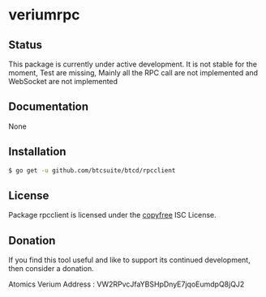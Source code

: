 veriumrpc
=========

## Status

This package is currently under active development. It is not stable for the moment,
Test are missing, Mainly all the RPC call are not implemented and WebSocket are not
implemented

## Documentation

None

## Installation

```bash
$ go get -u github.com/btcsuite/btcd/rpcclient
```

## License

Package rpcclient is licensed under the [copyfree](http://copyfree.org) ISC
License.

## Donation

If you find this tool useful and like to support its continued development, then consider a donation.

Atomics Verium Address : VW2RPvcJfaYBSHpDnyE7jqoEumdpQ8jQJ2 
